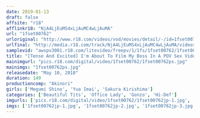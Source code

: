 ```yaml
---
date: 2019-01-13
draft: false
affsite: "r18"
afflinkr18: "NjA4LjEuMS4xLjAuMC4wLjAuMA"
url: "1fset00762"
urloriginal: "http://www.r18.com/videos/vod/movies/detail/-/id=1fset00762"
urlfinal: "http://media.r18.com/track/NjA4LjEuMS4xLjAuMC4wLjAuMA/videos/vod/movies/detail/-/id=1fset00762"
samplevid: "awspv3001.r18.com/litevideo/freepv/1/1fs/1fset00762/1fset00762_dmb_w.mp4"
title: "[Tense And Excited] I'm About To Film My Boss In A POV Sex Video"
mainimgurl: "pics.r18.com/digital/video/1fset00762/1fset00762ps.jpg"
mainimgs: "1fset00762ps.jpg"
releasedate: "May 10, 2018"
duration: 149
productioncomp: "Akinori"
girls: ['Megumi Shino', 'Yua Imai', 'Sakura Kirishima']
categories: ['Beautiful Tits', 'Office Lady', 'Gonzo', 'Hi-Def']
imgurls: ['pics.r18.com/digital/video/1fset00762/1fset00762jp-1.jpg', 'pics.r18.com/digital/video/1fset00762/1fset00762jp-2.jpg', 'pics.r18.com/digital/video/1fset00762/1fset00762jp-3.jpg', 'pics.r18.com/digital/video/1fset00762/1fset00762jp-4.jpg', 'pics.r18.com/digital/video/1fset00762/1fset00762jp-5.jpg', 'pics.r18.com/digital/video/1fset00762/1fset00762jp-6.jpg', 'pics.r18.com/digital/video/1fset00762/1fset00762jp-7.jpg', 'pics.r18.com/digital/video/1fset00762/1fset00762jp-8.jpg', 'pics.r18.com/digital/video/1fset00762/1fset00762jp-9.jpg', 'pics.r18.com/digital/video/1fset00762/1fset00762jp-10.jpg', 'pics.r18.com/digital/video/1fset00762/1fset00762jp-11.jpg', 'pics.r18.com/digital/video/1fset00762/1fset00762jp-12.jpg', 'pics.r18.com/digital/video/1fset00762/1fset00762jp-13.jpg', 'pics.r18.com/digital/video/1fset00762/1fset00762jp-14.jpg', 'pics.r18.com/digital/video/1fset00762/1fset00762jp-15.jpg', 'pics.r18.com/digital/video/1fset00762/1fset00762jp-16.jpg', 'pics.r18.com/digital/video/1fset00762/1fset00762jp-17.jpg', 'pics.r18.com/digital/video/1fset00762/1fset00762jp-18.jpg', 'pics.r18.com/digital/video/1fset00762/1fset00762jp-19.jpg', 'pics.r18.com/digital/video/1fset00762/1fset00762jp-20.jpg']
imgs: ['1fset00762jp-1.jpg', '1fset00762jp-2.jpg', '1fset00762jp-3.jpg', '1fset00762jp-4.jpg', '1fset00762jp-5.jpg', '1fset00762jp-6.jpg', '1fset00762jp-7.jpg', '1fset00762jp-8.jpg', '1fset00762jp-9.jpg', '1fset00762jp-10.jpg', '1fset00762jp-11.jpg', '1fset00762jp-12.jpg', '1fset00762jp-13.jpg', '1fset00762jp-14.jpg', '1fset00762jp-15.jpg', '1fset00762jp-16.jpg', '1fset00762jp-17.jpg', '1fset00762jp-18.jpg', '1fset00762jp-19.jpg', '1fset00762jp-20.jpg']
---
```

